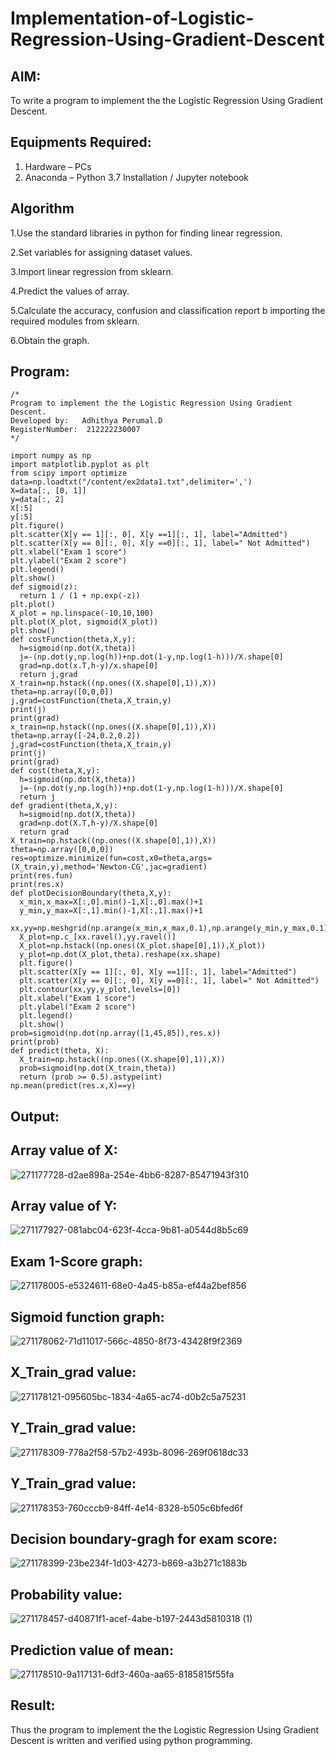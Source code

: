 # Implementation-of-Logistic-Regression-Using-Gradient-Descent

## AIM:
To write a program to implement the the Logistic Regression Using Gradient Descent.

## Equipments Required:
1. Hardware – PCs
2. Anaconda – Python 3.7 Installation / Jupyter notebook

## Algorithm
1.Use the standard libraries in python for finding linear regression.

2.Set variables for assigning dataset values.

3.Import linear regression from sklearn.

4.Predict the values of array.

5.Calculate the accuracy, confusion and classification report b importing the required modules from sklearn.

6.Obtain the graph.

## Program:
```
/*
Program to implement the the Logistic Regression Using Gradient Descent.
Developed by:   Adhithya Perumal.D
RegisterNumber:  212222230007
*/
```
```
import numpy as np
import matplotlib.pyplot as plt
from scipy import optimize
data=np.loadtxt("/content/ex2data1.txt",delimiter=',')
X=data[:, [0, 1]]
y=data[:, 2]
X[:5]
y[:5]
plt.figure()
plt.scatter(X[y == 1][:, 0], X[y ==1][:, 1], label="Admitted")
plt.scatter(X[y == 0][:, 0], X[y ==0][:, 1], label=" Not Admitted")
plt.xlabel("Exam 1 score")
plt.ylabel("Exam 2 score")
plt.legend()
plt.show()
def sigmoid(z):
  return 1 / (1 + np.exp(-z))
plt.plot()
X_plot = np.linspace(-10,10,100)
plt.plot(X_plot, sigmoid(X_plot))
plt.show()
def costFunction(theta,X,y):
  h=sigmoid(np.dot(X,theta))
  j=-(np.dot(y,np.log(h))+np.dot(1-y,np.log(1-h)))/X.shape[0]
  grad=np.dot(x.T,h-y)/x.shape[0]
  return j,grad
X_train=np.hstack((np.ones((X.shape[0],1)),X))
theta=np.array([0,0,0])
j,grad=costFunction(theta,X_train,y)
print(j)
print(grad)
x_train=np.hstack((np.ones((X.shape[0],1)),X))
theta=np.array([-24,0.2,0.2])
j,grad=costFunction(theta,X_train,y)
print(j)
print(grad)
def cost(theta,X,y):
  h=sigmoid(np.dot(X,theta))
  j=-(np.dot(y,np.log(h))+np.dot(1-y,np.log(1-h)))/X.shape[0]
  return j
def gradient(theta,X,y):
  h=sigmoid(np.dot(X,theta))
  grad=np.dot(X.T,h-y)/X.shape[0]
  return grad
X_train=np.hstack((np.ones((X.shape[0],1)),X))
theta=np.array([0,0,0])
res=optimize.minimize(fun=cost,x0=theta,args=(X_train,y),method='Newton-CG',jac=gradient)
print(res.fun)
print(res.x)
def plotDecisionBoundary(theta,X,y):
  x_min,x_max=X[:,0].min()-1,X[:,0].max()+1
  y_min,y_max=X[:,1].min()-1,X[:,1].max()+1
  xx,yy=np.meshgrid(np.arange(x_min,x_max,0.1),np.arange(y_min,y_max,0.1))
  X_plot=np.c_[xx.ravel(),yy.ravel()]
  X_plot=np.hstack((np.ones((X_plot.shape[0],1)),X_plot))
  y_plot=np.dot(X_plot,theta).reshape(xx.shape)
  plt.figure()
  plt.scatter(X[y == 1][:, 0], X[y ==1][:, 1], label="Admitted")
  plt.scatter(X[y == 0][:, 0], X[y ==0][:, 1], label=" Not Admitted")
  plt.contour(xx,yy,y_plot,levels=[0])
  plt.xlabel("Exam 1 score")
  plt.ylabel("Exam 2 score")
  plt.legend()
  plt.show()
prob=sigmoid(np.dot(np.array([1,45,85]),res.x))
print(prob)
def predict(theta, X):
  X_train=np.hstack((np.ones((X.shape[0],1)),X))
  prob=sigmoid(np.dot(X_train,theta))
  return (prob >= 0.5).astype(int)
np.mean(predict(res.x,X)==y)
```

## Output:

## Array value of X:

![271177728-d2ae898a-254e-4bb6-8287-85471943f310](https://github.com/Adhithya4116/-Implementation-of-Logistic-Regression-Using-Gradient-Descent/assets/118707079/cc88d675-8cdb-4290-9107-74a7bd9781ed)

## Array value of Y:

![271177927-081abc04-623f-4cca-9b81-a0544d8b5c69](https://github.com/Adhithya4116/-Implementation-of-Logistic-Regression-Using-Gradient-Descent/assets/118707079/dd445993-10da-405b-9ee7-9711b899e032)

## Exam 1-Score graph:

![271178005-e5324611-68e0-4a45-b85a-ef44a2bef856](https://github.com/Adhithya4116/-Implementation-of-Logistic-Regression-Using-Gradient-Descent/assets/118707079/a2e1dd3d-e0f8-423d-8cc7-cdfae69c681d)

## Sigmoid function graph:

![271178062-71d11017-566c-4850-8f73-43428f9f2369](https://github.com/Adhithya4116/-Implementation-of-Logistic-Regression-Using-Gradient-Descent/assets/118707079/4d7bebc0-3f46-4c7a-b72b-8096de268ea6)

## X_Train_grad value:

![271178121-095605bc-1834-4a65-ac74-d0b2c5a75231](https://github.com/Adhithya4116/-Implementation-of-Logistic-Regression-Using-Gradient-Descent/assets/118707079/62c0ba05-305d-45e2-9fb3-dadbc722a160)

## Y_Train_grad value:

![271178309-778a2f58-57b2-493b-8096-269f0618dc33](https://github.com/Adhithya4116/-Implementation-of-Logistic-Regression-Using-Gradient-Descent/assets/118707079/f945a741-706d-46c3-b1ca-2d271a28d638)

## Y_Train_grad value:

![271178353-760cccb9-84ff-4e14-8328-b505c6bfed6f](https://github.com/Adhithya4116/-Implementation-of-Logistic-Regression-Using-Gradient-Descent/assets/118707079/7800db59-9b1b-49ab-8623-15fd089f9a6f)

## Decision boundary-gragh for exam score:

![271178399-23be234f-1d03-4273-b869-a3b271c1883b](https://github.com/Adhithya4116/-Implementation-of-Logistic-Regression-Using-Gradient-Descent/assets/118707079/875edb7f-1751-4300-a309-6578b7acf307)

## Probability value:

![271178457-d40871f1-acef-4abe-b197-2443d5810318 (1)](https://github.com/Adhithya4116/-Implementation-of-Logistic-Regression-Using-Gradient-Descent/assets/118707079/1b03cfad-a1ba-4bc2-ba32-3f5e77771ae9)

## Prediction value of mean:

![271178510-9a117131-6df3-460a-aa65-8185815f55fa](https://github.com/Adhithya4116/-Implementation-of-Logistic-Regression-Using-Gradient-Descent/assets/118707079/cb35cd7c-548e-4915-8937-ca20a338808e)


## Result:
Thus the program to implement the the Logistic Regression Using Gradient Descent is written and verified using python programming.

